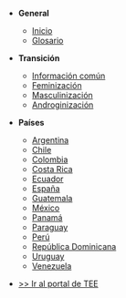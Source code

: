 - **General**
    - [Inicio](pages/inicio.md)
    - [Glosario](pages/glosario.md)

- **Transición**
    - [Información común](pages/transicion/informacion-comun.md)
    - [Feminización](pages/transicion/feminizacion.md)
    - [Masculinización](pages/transicion/masculinizacion.md)
    - [Androginización](pages/transicion/androginizacion.md)

- **Países**
    - [Argentina](pages/paises/argentina.md)
    - [Chile](pages/paises/chile.md)
    - [Colombia](pages/paises/colombia.md)
    - [Costa Rica](pages/paises/costa-rica.md)
    - [Ecuador](pages/paises/ecuador.md)
    - [España](pages/paises/espana.md)
    - [Guatemala](pages/paises/guatemala.md)
    - [México](pages/paises/mexico.md)
    - [Panamá](pages/paises/panama.md)
    - [Paraguay](pages/paises/paraguay.md)
    - [Perú](pages/paises/peru.md)
    - [República Dominicana](pages/paises/republica-dominicana.md)
    - [Uruguay](pages/paises/uruguay.md)
    - [Venezuela](pages/paises/venezuela.md)

- [>> Ir al portal de TEE](https://www.transespdiscord.net/)